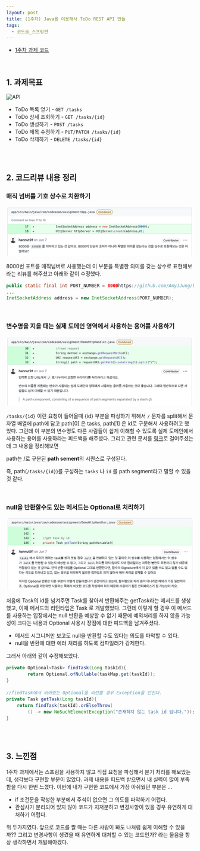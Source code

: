 ```yaml
---
layout: post
title: (1주차) Java를 이용해서 ToDo REST API 만들
tags:
  - 코드숨_스프링편
---
```




- [1주차 과제 코드](https://github.com/duohui12/spring-week1-assignment-1/tree/duohui12)

<br>

## 1. 과제목표

![API](https://user-images.githubusercontent.com/14071105/103476206-0456f280-4df7-11eb-89c4-d61845ef45ec.png)

- ToDo 목록 얻기 - `GET /tasks`
- ToDo 상세 조회하기 - `GET /tasks/{id}`
- ToDo 생성하기 - `POST /tasks`
- ToDo 제목 수정하기 - `PUT/PATCH /tasks/{id}`
- ToDo 삭제하기 - `DELETE /tasks/{id}`

<br>

<br>

## 2. 코드리뷰 내용 정리

### 매직 넘버를 기호 상수로 치환하기

![magic_number](https://github.com/AmyJJung/blog/blob/main/images/codesoom/week1/magic_number.png?raw=true)

8000번 포트를 매직넘버로 사용했는데 이 부분을 특별한 의미를 갖는 상수로 표현해보라는 리뷰를 해주셨고 아래와 같이 수정했다.

```java
public static final int PORT_NUMBER = 8000https://github.com/AmyJJung/blog/blob/main/images/codesoom/week1/optional.png?raw=true
...
InetSocketAddress address = new InetSocketAddress(PORT_NUMBER);
```

<br>

### 변수명을 지을 때는 실제 도메인 영역에서 사용하는 용어를 사용하기

![path_segment](https://github.com/AmyJJung/blog/blob/main/images/codesoom/week1/path_segment.png?raw=true)

`/tasks/{id}` 이런 요청이 들어올때 {id} 부분을 파싱하기 위해서 `/` 문자를 split해서 문자열 배열에 path에 담고 path[0] 은 tasks, path[1] 은 id로 구분해서 사용하려고 했었다. 그런데 이 부분의 변수명도 다른 사람들이 쉽게 이해할 수 있도록 실제 도메인에서 사용하는 용어를 사용하라는 피드백을 해주셨다. 그리고 관련 문서를 [링크](https://en.wikipedia.org/wiki/URL)로 걸어주셨는데 그 내용을 정리해보면

path는 /로 구분된 <b>path sement</b>의 시퀀스로 구성된다. 

즉, path(`/tasks/{id}`)를 구성하는 `tasks` 나 `id` 를 path segment라고 말할 수 있을 것 같다. 

<br>

### null을 반환할수도 있는 메서드는 Optional로 처리하기

![optional](https://github.com/AmyJJung/blog/blob/main/images/codesoom/week1/optional.png?raw=true)

처음에 Task의 id를 넘겨주면 Task를 찾아서 반환해주는 getTask라는 메서드를 생성했고, 이때 메서드의 리턴타입은 Task 로 개발했었다. 그런데 이렇게 할 경우 이 메서드를 사용하는 입장에서는 null 반환을 예상할 수 없기 때문에 예외처리를 하지 않을 가능성이 크다는 내용과 Optional 사용시 장점에 대한 피드백을 남겨주셨다. 

- 메서드 시그니처만 보고도 null을 반환할 수도 있다는 의도를 파악할 수 있다. 
- null을 반환에 대한 에러 처리를 하도록 컴파일러가 강제한다. 

그래서 아래와 같이 수정해보았다.

```java
private Optional<Task> findTask(Long taskId){
		return Optional.ofNullable(taskMap.get(taskId));
}

//findTask에서 비어있는 Optional을 리턴할 경우 Exception을 던진다. 
private Task getTask(Long taskId){
    return findTask(taskId).orElseThrow(
      	() -> new NoSuchElementException("존재하지 않는 task id 입니다."));
}
```

<br>

<br>

## 3. 느낀점

1주차 과제에서는 스프링을 사용하지 않고 직접 요청을 파싱해서 분기 처리를 해보았는데, 생각보다 구현할 부분이 많았다. 과제 내용을 피드백 받으면서 내 실력이 많이 부족함을 다시 한번 느꼈다. 이번에 내가 구현한 코드에서 가장 아쉬웠던 부분은 ...

- if 조건문을 작성한 부분에서 주석이 없으면 그 의도를 파악하기 어렵다.
- 관심사가 분리되어 있지 않아 코드가 지저분하고 변경사항이 있을 경우 유연하게 대처하기 어렵다. 

위 두가지였다. 앞으로 코드를 짤 때는 다른 사람이 봐도 나처럼 쉽게 이해할 수 있을까?? 그리고 변경사항이 생겼을 때 유연하게 대처할 수 있는 코드인가? 라는 물음을 항상 생각하면서 개발해야겠다. 

<br>
